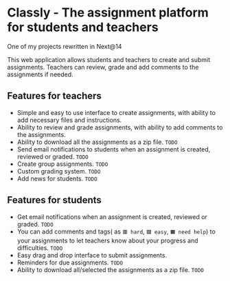 # Classly - The assignment platform for students and teachers

One of my projects rewritten in Next@14

This web application allows students and teachers to create and submit assignments. Teachers can review, grade and add comments to the assignments if needed.

## Features for teachers

- Simple and easy to use interface to create assignments, with ability to add necessary files and instructions.
- Ability to review and grade assignments, with ability to add comments to the assignments.
- Ability to download all the assignments as a zip file. `TODO`
- Send email notifications to students when an assignment is created, reviewed or graded. `TODO`
- Create group assignments. `TODO`
- Custom grading system. `TODO`
- Add news for students. `TODO`

## Features for students

- Get email notifications when an assignment is created, reviewed or graded. `TODO`
- You can add comments and tags( as `🟥 hard`, `🟩 easy`, `🟧 need help`) to your assignments to let teachers know about your progress and difficulties. `TODO`
- Easy drag and drop interface to submit assignments.
- Reminders for due assignments. `TODO`
- Ability to download all/selected the assignments as a zip file. `TODO`
